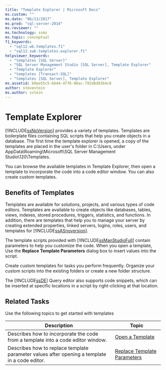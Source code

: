 ```yaml
---
title: "Template Explorer | Microsoft Docs"
ms.custom: ""
ms.date: "06/13/2017"
ms.prod: "sql-server-2014"
ms.reviewer: ""
ms.technology: ssms
ms.topic: conceptual
f1_keywords: 
  - "sql12.wb.templates.f1"
  - "sql12.swb.templates.explorer.f1"
helpviewer_keywords: 
  - "templates [SQL Server]"
  - "SQL Server Management Studio [SQL Server], Template Explorer"
  - "Template Explorer"
  - "templates [Transact-SQL]"
  - "templates [SQL Server], Template Explorer"
ms.assetid: b9ee55c5-bb44-4f76-90ac-792d8d83b4c8
author: stevestein
ms.author: sstein
---
```

# Template Explorer
  [!INCLUDE[ssNoVersion](../../includes/ssnoversion-md.md)] provides a variety of templates. Templates are boilerplate files containing SQL scripts that help you create objects in a database. The first time the template explorer is opened, a copy of the templates are placed in the user's folder in C:\Users, under AppData\Roaming\Microsoft\SQL Server Management Studio\120\Templates.  
  
 You can browse the available templates in Template Explorer, then open a template to incorporate the code into a code editor window. You can also create custom templates.  
  
## Benefits of Templates  
 Templates are available for solutions, projects, and various types of code editors. Templates are available to create objects like databases, tables, views, indexes, stored procedures, triggers, statistics, and functions. In addition, there are templates that help you to manage your server by creating extended properties, linked servers, logins, roles, users, and templates for [!INCLUDE[ssASnoversion](../../includes/ssasnoversion-md.md)].  
  
 The template scripts provided with [!INCLUDE[ssManStudioFull](../../includes/ssmanstudiofull-md.md)] contain parameters to help you customize the code. When you open a template, Use the **Replace Template Parameters** dialog box to insert values into the script.  
  
 Create custom templates for tasks you perform frequently. Organize your custom scripts into the existing folders or create a new folder structure.  
  
 The [!INCLUDE[ssDE](../../includes/ssde-md.md)] Query editor also supports code snippets, which can be inserted at specific locations in a script by right-clicking at that location.  
  
## Related Tasks  
 Use the following topics to get started with templates  
  
|**Description**|**Topic**|  
|---------------------|---------------|  
|Describes how to incorporate the code from a template into a code editor window.|[Open a Template](open-a-template.md)|  
|Describes how to replace template parameter values after opening a template in a code editor.|[Replace Template Parameters](replace-template-parameters.md)|  
  
  
